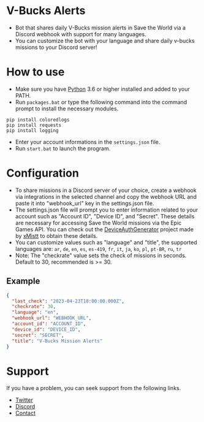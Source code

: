 # V-Bucks Alerts
- Bot that shares daily V-Bucks mission alerts in Save the World via a Discord webhook with support for many languages.
- You can customize the bot with your language and share daily v-bucks missions to your Discord server!

# How to use
- Make sure you have [Python](https://www.python.org/downloads/) 3.6 or higher installed and added to your PATH.
- Run `packages.bat` or type the following command into the command prompt to install the necessary modules.
```
pip install coloredlogs
pip install requests
pip install logging
```
- Enter your account informations in the `settings.json` file.
- Run `start.bat` to launch the program.
# Configuration
- To share missions in a Discord server of your choice, create a webhook via integrations in the selected channel and copy the webhook URL and paste it into "webhook_url" key in the settings.json file.
- The settings.json file will prompt you to enter information related to your account such as "Account ID", "Device ID", and "Secret". These details are necessary for accessing Save the World missions via the Epic Games API. You can check out the [DeviceAuthGenerator](https://github.com/xMistt/DeviceAuthGenerator) project made by [xMistt](https://github.com/xMistt) to obtain these details.
- You can customize values such as "language" and "title", the supported languages are: `ar`, `de`, `en`, `es`, `es-419`, `fr`, `it`, `ja`, `ko`, `pl`, `pt-BR`, `ru`, `tr`
- Note: The "checkrate" value sets the check of missions in seconds. Default to 30, recommended is >= 30.
## Example
```json
{
  "last_check": "2023-04-23T18:00:00.000Z",
  "checkrate": 30,
  "language": "en",
  "webhook_url": "WEBHOOK_URL",
  "account_id": "ACCOUNT_ID",
  "device_id": "DEVICE_ID",
  "secret": "SECRET",
  "title": "V-Bucks Mission Alerts"
}
```
# Support
If you have a problem, you can seek support from the following links.
- [Twitter](https://twitter.com/Liqutch)
- [Discord](https://discord.gg/nNPrQeqCyf)
- [Contact](https://liqutch.dev/)
